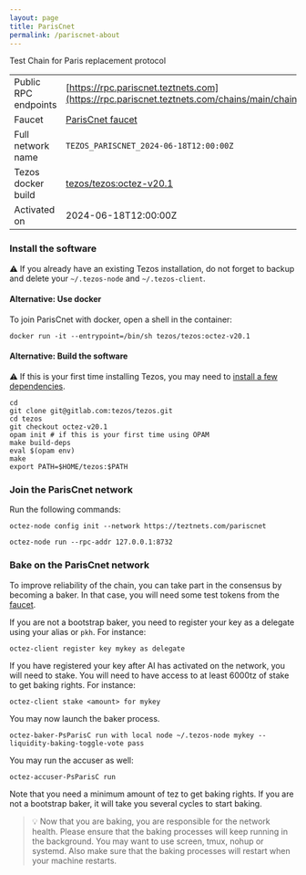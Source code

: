 ```yaml
---
layout: page
title: ParisCnet
permalink: /pariscnet-about
---
```


Test Chain for Paris replacement protocol

| | |
|-------|---------------------|
| Public RPC endpoints | [https://rpc.pariscnet.teztnets.com](https://rpc.pariscnet.teztnets.com/chains/main/chain_id)<br/> |
| Faucet | [ParisCnet faucet](https://faucet.pariscnet.teztnets.com) |
| Full network name | `TEZOS_PARISCNET_2024-06-18T12:00:00Z` |
| Tezos docker build | [tezos/tezos:octez-v20.1](https://hub.docker.com/r/tezos/tezos/tags?page=1&ordering=last_updated&name=octez-v20.1) |
| Activated on | 2024-06-18T12:00:00Z |





### Install the software

⚠️  If you already have an existing Tezos installation, do not forget to backup and delete your `~/.tezos-node` and `~/.tezos-client`.



#### Alternative: Use docker

To join ParisCnet with docker, open a shell in the container:

```
docker run -it --entrypoint=/bin/sh tezos/tezos:octez-v20.1
```


#### Alternative: Build the software

⚠️  If this is your first time installing Tezos, you may need to [install a few dependencies](https://tezos.gitlab.io/introduction/howtoget.html#setting-up-the-development-environment-from-scratch).

```
cd
git clone git@gitlab.com:tezos/tezos.git
cd tezos
git checkout octez-v20.1
opam init # if this is your first time using OPAM
make build-deps
eval $(opam env)
make
export PATH=$HOME/tezos:$PATH
```

### Join the ParisCnet network

Run the following commands:

```
octez-node config init --network https://teztnets.com/pariscnet

octez-node run --rpc-addr 127.0.0.1:8732
```






### Bake on the ParisCnet network

To improve reliability of the chain, you can take part in the consensus by becoming a baker. In that case, you will need some test tokens from the [faucet](https://faucet.pariscnet.teztnets.com).

If you are not a bootstrap baker, you need to register your key as a delegate using your alias or `pkh`. For instance:
```bash=2
octez-client register key mykey as delegate
```


If you have registered your key after AI has activated on the network, you will need to stake. You will need to have access to at least 6000tz of stake to get baking rights. For instance:
```
octez-client stake <amount> for mykey
```	


You may now launch the baker process.
```bash=3
octez-baker-PsParisC run with local node ~/.tezos-node mykey --liquidity-baking-toggle-vote pass
```

You may run the accuser as well:
```bash=3
octez-accuser-PsParisC run
```

Note that you need a minimum amount of tez to get baking rights. If you are not a bootstrap baker, it will take you several cycles to start baking.

> 💡 Now that you are baking, you are responsible for the network health. Please ensure that the baking processes will keep running in the background. You may want to use screen, tmux, nohup or systemd. Also make sure that the baking processes will restart when your machine restarts.



